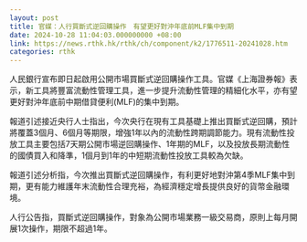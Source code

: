 ```yaml
---
layout: post
title: 官媒：人行買斷式逆回購操作　有望更好對沖年底前MLF集中到期
date: 2024-10-28 11:04:03.000000000 +08:00
link: https://news.rthk.hk/rthk/ch/component/k2/1776511-20241028.htm
categories: rthk
---
```


人民銀行宣布即日起啟用公開市場買斷式逆回購操作工具。官媒《上海證券報》表示，新工具將豐富流動性管理工具，進一步提升流動性管理的精細化水平，亦有望更好對沖年底前中期借貸便利(MLF)的集中到期。

報道引述接近央行人士指出，今次央行在現有工具基礎上推出買斷式逆回購，預計將覆蓋3個月、6個月等期限，增強1年以內的流動性跨期調節能力。現有流動性投放工具主要包括7天期公開市場逆回購操作、1年期的MLF，以及投放長期流動性的國債買入和降準，1個月到1年的中短期流動性投放工具較為欠缺。

報道引述分析指，今次推出買斷式逆回購操作，有利更好地對沖第4季MLF集中到期，更有能力維護年末流動性合理充裕，為經濟穩定增長提供良好的貨幣金融環境。

人行公告指，買斷式逆回購操作，對象為公開市場業務一級交易商，原則上每月開展1次操作，期限不超過1年。
